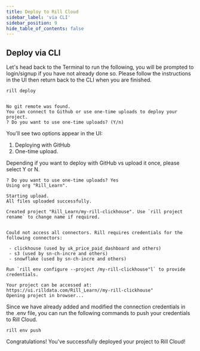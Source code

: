 ```yaml
---
title: Deploy to Rill Cloud
sidebar_label: 'via CLI'
sidebar_position: 9
hide_table_of_contents: false
---
```

## Deploy via CLI

Let's head back to the Terminal to run the following, you will be prompted to login/signup if you have not already done so. Please follow the instructions in the UI then return back to the CLI when you are finished.

```
rill deploy


No git remote was found.
You can connect to Github or use one-time uploads to deploy your project.
? Do you want to use one-time uploads? (Y/n) 
```

You'll see two options appear in the UI:

1. Deploying with GitHub
2. One-time upload.

Depending if you want to deploy with GitHub vs upload it once, please select Y or N.

```
? Do you want to use one-time uploads? Yes
Using org "Rill_Learn".

Starting upload.
All files uploaded successfully.

Created project "Rill_Learn/my-rill-clickhouse". Use `rill project rename` to change name if required.


Could not access all connectors. Rill requires credentials for the following connectors:

 - clickhouse (used by uk_price_paid_dashboard and others)
 - s3 (used by sn-ch-incre and others)
 - snowflake (used by sn-ch-incre and others)

Run `rill env configure --project /my-rill-clickhouse"l` to provide credentials.

Your project can be accessed at: https://ui.rilldata.com/Rill_Learn//my-rill-clickhouse"
Opening project in browser...
```
Since we have already added and modified the connection credentials in the .env file, you can run the following commands to push your credentials to Rill Cloud.

```
rill env push
```

Congratulations! You've successfully deployed your project to Rill Cloud!
